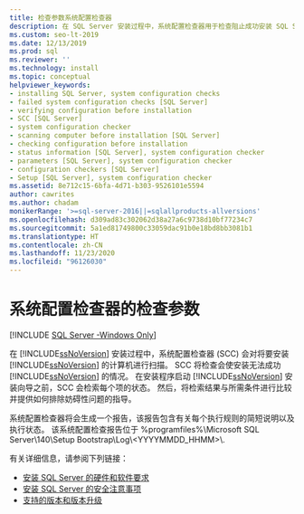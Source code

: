 ```yaml
---
title: 检查参数系统配置检查器
description: 在 SQL Server 安装过程中，系统配置检查器用于检查阻止成功安装 SQL Server 的情况。
ms.custom: seo-lt-2019
ms.date: 12/13/2019
ms.prod: sql
ms.reviewer: ''
ms.technology: install
ms.topic: conceptual
helpviewer_keywords:
- installing SQL Server, system configuration checks
- failed system configuration checks [SQL Server]
- verifying configuration before installation
- SCC [SQL Server]
- system configuration checker
- scanning computer before installation [SQL Server]
- checking configuration before installation
- status information [SQL Server], system configuration checker
- parameters [SQL Server], system configuration checker
- configuration checkers [SQL Server]
- Setup [SQL Server], system configuration checker
ms.assetid: 8e712c15-6bfa-4d71-b303-9526101e5594
author: cawrites
ms.author: chadam
monikerRange: '>=sql-server-2016||=sqlallproducts-allversions'
ms.openlocfilehash: d309ad83c302062d38a27a6c9738d10bf77234c7
ms.sourcegitcommit: 5a1ed81749800c33059dac91b0e18bd8bb3081b1
ms.translationtype: HT
ms.contentlocale: zh-CN
ms.lasthandoff: 11/23/2020
ms.locfileid: "96126030"
---
```

# <a name="check-parameters-for-the-system-configuration-checker"></a>系统配置检查器的检查参数

[!INCLUDE [SQL Server -Windows Only](../../includes/applies-to-version/sql-windows-only.md)]

在 [!INCLUDE[ssNoVersion](../../includes/ssnoversion-md.md)] 安装过程中，系统配置检查器 (SCC) 会对将要安装 [!INCLUDE[ssNoVersion](../../includes/ssnoversion-md.md)] 的计算机进行扫描。 SCC 将检查会使安装无法成功 [!INCLUDE[ssNoVersion](../../includes/ssnoversion-md.md)] 的情况。 在安装程序启动 [!INCLUDE[ssNoVersion](../../includes/ssnoversion-md.md)] 安装向导之前，SCC 会检索每个项的状态。 然后，将检索结果与所需条件进行比较并提供如何排除妨碍性问题的指导。  
  
系统配置检查器将会生成一个报告，该报告包含有关每个执行规则的简短说明以及执行状态。 该系统配置检查报告位于 %programfiles%\Microsoft SQL Server\140\Setup Bootstrap\Log\\\<YYYYMMDD_HHMM>\\\.    
  
有关详细信息，请参阅下列链接：

- [安装 SQL Server 的硬件和软件要求](../../sql-server/install/hardware-and-software-requirements-for-installing-sql-server.md)   
- [安装 SQL Server 的安全注意事项](../../sql-server/install/security-considerations-for-a-sql-server-installation.md)   
- [支持的版本和版本升级](../../database-engine/install-windows/supported-version-and-edition-upgrades.md)  
  
  
